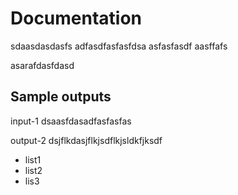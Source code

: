 # Documentation

sdaasdasdasfs  adfasdfasfasfdsa asfasfasdf aasffafs

asarafdasfdasd


## Sample outputs

input-1
dsaasfdasadfasfasfas

output-2
dsjflkdasjflkjsdflkjsldkfjksdf


* list1
* list2
* lis3